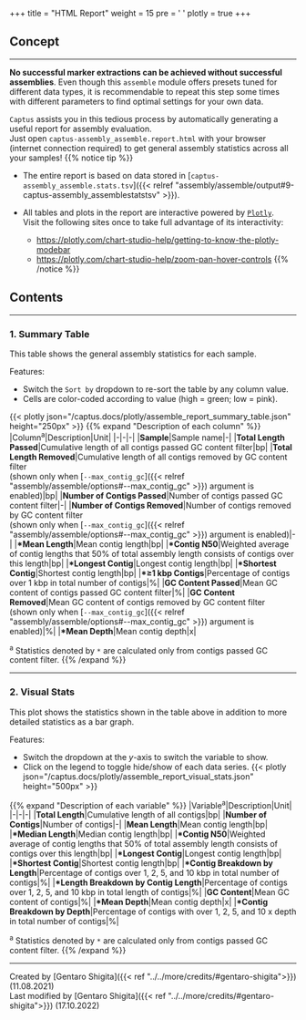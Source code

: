 +++
title = "HTML Report"
weight = 15
pre = '<i class="fas fa-chart-bar"></i> '
plotly = true
+++

## Concept

---
**No successful marker extractions can be achieved without successful assemblies**. Even though this `assemble` module offers presets tuned for different data types, it is recommendable to repeat this step some times with different parameters to find optimal settings for your own data.

`Captus` assists you in this tedious process by automatically generating a useful report for assembly evaluation.  
Just open `captus-assembly_assemble.report.html` with your browser (internet connection required) to get general assembly statistics across all your samples!
{{% notice tip %}}

- The entire report is based on data stored in [`captus-assembly_assemble.stats.tsv`]({{< relref "assembly/assemble/output#9-captus-assembly_assemblestatstsv" >}}).
- All tables and plots in the report are interactive powered by [`Plotly`](https://plotly.com/python).  
Visit the following sites once to take full advantage of its interactivity:

  - <https://plotly.com/chart-studio-help/getting-to-know-the-plotly-modebar>
  - <https://plotly.com/chart-studio-help/zoom-pan-hover-controls>
{{% /notice %}}

## Contents

---

### 1. Summary Table

This table shows the general assembly statistics for each sample.  

Features:

- Switch the `Sort by` dropdown to re-sort the table by any column value.
- Cells are color-coded according to value (high = green; low = pink).

{{< plotly json="/captus.docs/plotly/assemble_report_summary_table.json" height="250px" >}}
{{% expand "Description of each column" %}}
|Column<sup>a</sup>|Description|Unit|
|-|-|-|
|**Sample**|Sample name|-|
|**Total Length Passed**|Cumulative length of all contigs passed GC content filter|bp|
|**Total Length Removed**|Cumulative length of all contigs removed by GC content filter<br>(shown only when [`--max_contig_gc`]({{< relref "assembly/assemble/options#--max_contig_gc" >}}) argument is enabled)|bp|
|**Number of Contigs Passed**|Number of contigs passed GC content filter|-|
|**Number of Contigs Removed**|Number of contigs removed by GC content filter<br>(shown only when [`--max_contig_gc`]({{< relref "assembly/assemble/options#--max_contig_gc" >}}) argument is enabled)|-|
|**\*Mean Length**|Mean contig length|bp|
|**\*Contig N50**|Weighted average of contig lengths that 50% of total assembly length consists of contigs over this length|bp|
|**\*Longest Contig**|Longest contig length|bp|
|**\*Shortest Contig**|Shortest contig length|bp|
|**\*≥1 kbp Contigs**|Percentage of contigs over 1 kbp in total number of contigs|%|
|**GC Content Passed**|Mean GC content of contigs passed GC content filter|%|
|**GC Content Removed**|Mean GC content of contigs removed by GC content filter<br>(shown only when [`--max_contig_gc`]({{< relref "assembly/assemble/options#--max_contig_gc" >}}) argument is enabled)|%|
|**\*Mean Depth**|Mean contig depth|x|

<sup>a</sup> Statistics denoted by `*` are calculated only from contigs passed GC content filter.
{{% /expand %}}

---

### 2. Visual Stats

This plot shows the statistics shown in the table above in addition to more detailed statistics as a bar graph.  

Features:

- Switch the dropdown at the *y*-axis to switch the variable to show.
- Click on the legend to toggle hide/show of each data series.
{{< plotly json="/captus.docs/plotly/assemble_report_visual_stats.json" height="500px" >}}

{{% expand "Description of each variable" %}}
|Variable<sup>a</sup>|Description|Unit|
|-|-|-|
|**Total Length**|Cumulative length of all contigs|bp|
|**Number of Contigs**|Number of contigs|-|
|**Mean Length**|Mean contig length|bp|
|**\*Median Length**|Median contig length|bp|
|**\*Contig N50**|Weighted average of contig lengths that 50% of total assembly length consists of contigs over this length|bp|
|**\*Longest Contig**|Longest contig length|bp|
|**\*Shortest Contig**|Shortest contig length|bp|
|**\*Contig Breakdown by Length**|Percentage of contigs over 1, 2, 5, and 10 kbp in total number of contigs|%|
|**\*Length Breakdown by Contig Length**|Percentage of contigs over 1, 2, 5, and 10 kbp in total length of contigs|%|
|**GC Content**|Mean GC content of contigs|%|
|**\*Mean Depth**|Mean contig depth|x|
|**\*Contig Breakdown by Depth**|Percentage of contigs with over 1, 2, 5, and 10 x depth in total number of contigs|%|

<sup>a</sup> Statistics denoted by `*` are calculated only from contigs passed GC content filter.
{{% /expand %}}

---
Created by [Gentaro Shigita]({{< ref "../../more/credits/#gentaro-shigita">}}) (11.08.2021)  
Last modified by [Gentaro Shigita]({{< ref "../../more/credits/#gentaro-shigita">}}) (17.10.2022)
